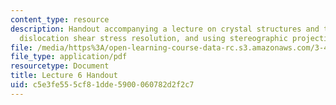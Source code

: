 ```yaml
---
content_type: resource
description: Handout accompanying a lecture on crystal structures and their slip systems,
  dislocation shear stress resolution, and using stereographic projections.
file: /media/https%3A/open-learning-course-data-rc.s3.amazonaws.com/3-40j-physical-metallurgy-fall-2009/c5e3fe555cf81dde5900060782d2f2c7_MIT3_40JF09_fig06.pdf
file_type: application/pdf
resourcetype: Document
title: Lecture 6 Handout
uid: c5e3fe55-5cf8-1dde-5900-060782d2f2c7
---
```

